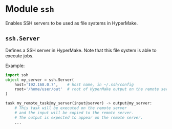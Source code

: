 # Module `ssh`

Enables SSH servers to be used as file systems in HyperMake.

## `ssh.Server`

Defines a SSH server in HyperMake. Note that this file system is able to execute jobs.

Example:
```py
import ssh
object my_server = ssh.Server(
    host='192.168.0.7',    # host name, in ~/.ssh/config
    root='/home/user/out'  # root of HyperMake output on the remote server
)

task my_remote_task@my_server(input@server) -> output@my_server:
    # This task will be executed on the remote server
    # and the input will be copied to the remote server.
    # The output is expected to appear on the remote server.
    ...
```
